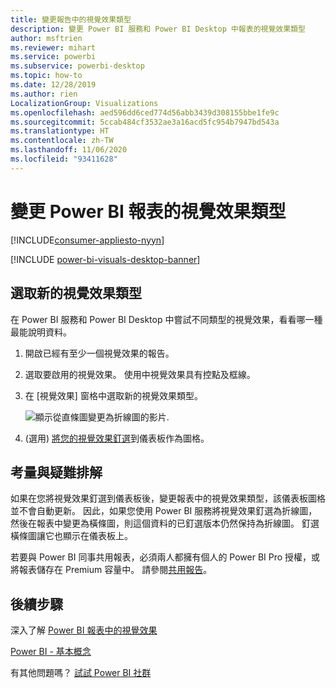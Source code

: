 ```yaml
---
title: 變更報告中的視覺效果類型
description: 變更 Power BI 服務和 Power BI Desktop 中報表的視覺效果類型
author: msftrien
ms.reviewer: mihart
ms.service: powerbi
ms.subservice: powerbi-desktop
ms.topic: how-to
ms.date: 12/28/2019
ms.author: rien
LocalizationGroup: Visualizations
ms.openlocfilehash: aed596dd6ced774d56abb3439d308155bbe1fe9c
ms.sourcegitcommit: 5ccab484cf3532ae3a16acd5fc954b7947bd543a
ms.translationtype: HT
ms.contentlocale: zh-TW
ms.lasthandoff: 11/06/2020
ms.locfileid: "93411628"
---
```

# <a name="change-the-type-of-visualization-in-a-power-bi-report"></a>變更 Power BI 報表的視覺效果類型

[!INCLUDE[consumer-appliesto-nyyn](../includes/consumer-appliesto-nyyn.md)]    

[!INCLUDE [power-bi-visuals-desktop-banner](../includes/power-bi-visuals-desktop-banner.md)]

## <a name="select-a-new-visualization-type"></a>選取新的視覺效果類型

在 Power BI 服務和 Power BI Desktop 中嘗試不同類型的視覺效果，看看哪一種最能說明資料。 

1. 開啟已經有至少一個視覺效果的報告。   
2. 選取要啟用的視覺效果。 使用中視覺效果具有控點及框線。    
3. 在 [視覺效果] 窗格中選取新的視覺效果類型。 
   
   ![顯示從直條圖變更為折線圖的影片](media/power-bi-report-change-visualization-type/change-viz/change-viz.gif).
4. (選用) [將您的視覺效果釘選](../create-reports/service-dashboard-pin-tile-from-report.md)到儀表板作為圖格。 

## <a name="considerations-and-troubleshooting"></a>考量與疑難排解
如果在您將視覺效果釘選到儀表板後，變更報表中的視覺效果類型，該儀表板圖格並不會自動更新。 因此，如果您使用 Power BI 服務將視覺效果釘選為折線圖，然後在報表中變更為橫條圖，則這個資料的已釘選版本仍然保持為折線圖。 釘選橫條圖讓它也顯示在儀表板上。

若要與 Power BI 同事共用報表，必須兩人都擁有個人的 Power BI Pro 授權，或將報表儲存在 Premium 容量中。 請參閱[共用報告](../collaborate-share/service-share-reports.md)。

## <a name="next-steps"></a>後續步驟
深入了解 [Power BI 報表中的視覺效果](power-bi-report-visualizations.md)

[Power BI - 基本概念](../consumer/end-user-basic-concepts.md)

有其他問題嗎？ [試試 Power BI 社群](https://community.powerbi.com/)

